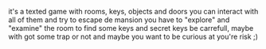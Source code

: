 it's a texted game with rooms, keys, objects and doors
you can interact with all of them and try to escape de mansion 
you have to "explore" and "examine" the room to find some keys and secret keys 
be carrefull, maybe with got some trap or not and maybe you want to be curious at you're risk ;)
